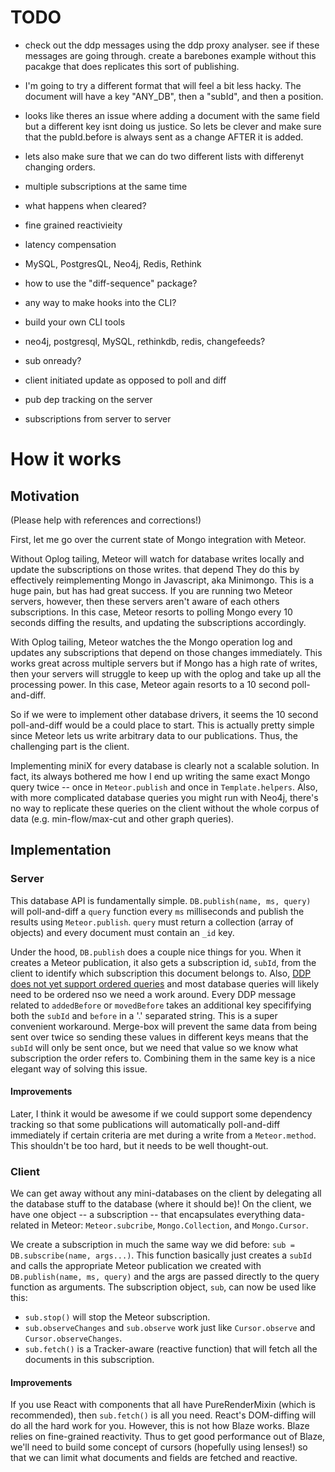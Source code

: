 
# TODO

- check out the ddp messages using the ddp proxy analyser. see if these messages are going through. create a barebones example without this pacakge that does replicates this sort of publishing.


- I'm going to try a different format that will feel a bit less hacky. The document will have a key "ANY_DB", then a "subId", and then a position. 

- looks like theres an issue where adding a document with the same field but a different key isnt doing us justice. So lets be clever and make sure that the pubId.before is always sent as
a change AFTER it is added.

- lets also make sure that we can do two different lists with differenyt changing orders.


- multiple subscriptions at the same time
- what happens when cleared?
- fine grained reactivieity
- latency compensation
- MySQL, PostgresQL, Neo4j, Redis, Rethink

- how to use the "diff-sequence" package?
- any way to make hooks into the CLI?
- build your own CLI tools
- neo4j, postgresql, MySQL, rethinkdb, redis, changefeeds?

- sub onready?

- client initiated update as opposed to poll and diff
- pub dep tracking on the server

- subscriptions from server to server

# How it works

## Motivation

(Please help with references and corrections!)

First, let me go over the current state of Mongo integration with Meteor.

Without Oplog tailing, Meteor will watch for database writes locally and update
the subscriptions on those writes. that depend They do this by effectively reimplementing
Mongo in Javascript, aka Minimongo. This is a huge pain, but has had great success.
If you are running two Meteor servers, however, then these servers aren't aware of
each others subscriptions. In this case, Meteor resorts to polling Mongo every 10 seconds
diffing the results, and updating the subscriptions accordingly.

With Oplog tailing, Meteor watches the the Mongo operation log and updates any subscriptions
that depend on those changes immediately. This works great across multiple servers but if 
Mongo has a high rate of writes, then your servers will struggle to keep up with the oplog
and take up all the processing power. In this case, Meteor again resorts to a 10 second
poll-and-diff.

So if we were to implement other database drivers, it seems the 10 second poll-and-diff
would be a could place to start. This is actually pretty simple since Meteor lets us write
arbitrary data to our publications. Thus, the challenging part is the client. 

Implementing miniX for every database is clearly not a scalable solution.
In fact, its always bothered me how I end up writing the same exact Mongo query twice -- 
once in `Meteor.publish` and once in `Template.helpers`. Also, with more complicated
database queries you might run with Neo4j, there's no way to replicate these queries 
on the client without the whole corpus of data (e.g. min-flow/max-cut and other graph queries).

## Implementation

### Server

This database API is fundamentally simple. `DB.publish(name, ms, query)` will 
poll-and-diff a `query` function every `ms` milliseconds and publish the results
using `Meteor.publish`. `query` must return a collection (array of objects) and every
document must contain an `_id` key.

Under the hood, `DB.publish` does a couple nice things for you. When it creates a
Meteor publication, it also gets a subscription id, `subId`, from the client to identify
which subscription this document belongs to.
Also, [DDP does not yet support ordered queries](1) and most database queries will likely
need to be ordered nso we need a work around. 
Every DDP message related to `addedBefore` or `movedBefore` takes an additional key
specififying both the `subId` and `before` in a '.' separated string. This is a super 
convenient workaround. Merge-box will prevent the same data from being sent over
twice so sending these values in different keys means that the `subId` will only be sent
once, but we need that value so we know what subscription the order refers to. Combining
them in the same key is a nice elegant way of solving this issue. 

#### Improvements

Later, I think it would be awesome if we could support some dependency tracking so that
some publications will automatically poll-and-diff immediately if certain criteria are met
during a write from a `Meteor.method`. This shouldn't be too hard, but it needs to be well
thought-out.

### Client

We can get away without any mini-databases on the client by delegating all the 
database stuff to the database (where it should be)! On the client, we have one
object -- a subscription -- that encapsulates everything data-related in Meteor: 
`Meteor.subcribe`, `Mongo.Collection`, and  `Mongo.Cursor`.

We create a subscription in much the same way we did before: 
`sub = DB.subscribe(name, args...)`.
This function basically just creates a `subId` and calls the appropriate Meteor publication
we created with `DB.publish(name, ms, query)` and the args are passed directly to the 
query function as arguments. The subscription object, `sub`, can now be used like this:
- `sub.stop()` will stop the Meteor subscription.
- `sub.observeChanges` and `sub.observe` work just like `Cursor.observe` and `Cursor.observeChanges`.
- `sub.fetch()` is a Tracker-aware (reactive function) that will fetch all the documents
in this subscription. 

#### Improvements

If you use React with components that all have PureRenderMixin (which is recommended), 
then `sub.fetch()` is all you need. React's DOM-diffing will do all the hard work for you. 
However, this is not how Blaze works. Blaze relies on fine-grained reactivity. Thus to get
good performance out of Blaze, we'll need to build some concept of cursors (hopefully using
lenses!) so that we can limit what documents and fields are fetched and reactive.


[1]:https://github.com/meteor/meteor/blob/e2616e8010dfb24f007e5b5ca629258cd172ccdb/packages/ddp/DDP.md#procedure-2